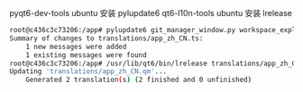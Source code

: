 
pyqt6-dev-tools  ubuntu 安装 pylupdate6
qt6-l10n-tools ubuntu 安装 lrelease

```bash
root@c436c3c73206:/app# pylupdate6 git_manager_window.py workspace_explorer.py views/top_bar_widget.py views/side_bar_widget.py dialogs/settings_dialog.py -ts translations/app_zh_CN.ts
Summary of changes to translations/app_zh_CN.ts:
    1 new messages were added
    1 existing messages were found
root@c436c3c73206:/app# /usr/lib/qt6/bin/lrelease translations/app_zh_CN.ts
Updating 'translations/app_zh_CN.qm'...
    Generated 2 translation(s) (2 finished and 0 unfinished)
```